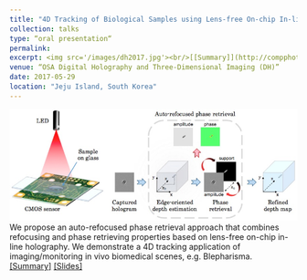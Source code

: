 ```yaml
---
title: "4D Tracking of Biological Samples using Lens-free On-chip In-line Holography"
collection: talks
type: “oral presentation“
permalink: 
excerpt: <img src='/images/dh2017.jpg'><br/>[[Summary]](http://compphotolab.northwestern.edu/wordpress/wp-content/uploads/2017/07/DH-2017-Tu2A.4.pdf) [[Slides]](https://www.dropbox.com/s/r7ivyk86y3dxyz8/DH2017presentation.pptx?dl=0)
venue: “OSA Digital Holography and Three-Dimensional Imaging (DH)”
date: 2017-05-29
location: "Jeju Island, South Korea"
---
```

<img src='/images/dh2017.jpg'><br/>
We propose an auto-refocused phase retrieval approach that combines refocusing and phase retrieving properties based on lens-free on-chip in-line holography. We demonstrate a 4D tracking application of imaging/monitoring in vivo biomedical scenes, e.g. Blepharisma. <br/>[[Summary]](http://compphotolab.northwestern.edu/wordpress/wp-content/uploads/2017/07/DH-2017-Tu2A.4.pdf) [[Slides]](https://www.dropbox.com/s/r7ivyk86y3dxyz8/DH2017presentation.pptx?dl=0)

